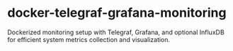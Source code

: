 # docker-telegraf-grafana-monitoring
Dockerized monitoring setup with Telegraf, Grafana, and optional InfluxDB for efficient system metrics collection and visualization.
